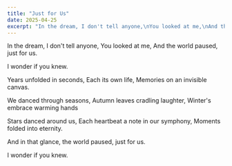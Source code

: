 ```yaml
---
title: "Just for Us"
date: 2025-04-25
excerpt: "In the dream, I don't tell anyone,\nYou looked at me,\nAnd the world paused,\njust for us."
---
```


In the dream, I don't tell anyone,
You looked at me,
And the world paused, 
just for us.

I wonder if you knew.

Years unfolded in seconds,
Each its own life,
Memories on an invisible canvas.

We danced through seasons,
Autumn leaves cradling laughter,
Winter's embrace warming hands

Stars danced around us,
Each heartbeat a note in our symphony,
Moments folded into eternity.

And in that glance, 
the world paused,
just for us.

I wonder if you knew.